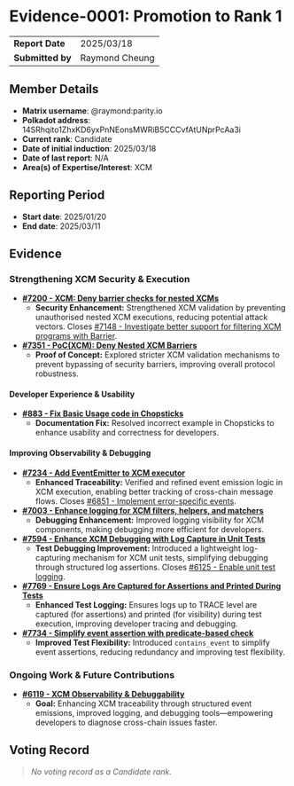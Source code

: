 # Evidence-0001: Promotion to Rank 1

|                  |                |
|------------------|----------------|
| **Report Date**  | 2025/03/18     |
| **Submitted by** | Raymond Cheung |

## Member Details

- **Matrix username**: @raymond:parity.io
- **Polkadot address**: 14SRhqito1ZhxKD6yxPnNEonsMWRiB5CCCvfAtUNprPcAa3i
- **Current rank**: Candidate
- **Date of initial induction**: 2025/03/18
- **Date of last report**: N/A
- **Area(s) of Expertise/Interest**: XCM

## Reporting Period

- **Start date**: 2025/01/20
- **End date**: 2025/03/11

## Evidence

### Strengthening XCM Security & Execution

- **[#7200 - XCM: Deny barrier checks for nested XCMs](https://github.com/paritytech/polkadot-sdk/pull/7200)**
  - **Security Enhancement:** Strengthened XCM validation by preventing unauthorised nested XCM executions, reducing potential attack vectors. Closes [#7148 - Investigate better support for filtering XCM programs with Barrier](https://github.com/paritytech/polkadot-sdk/issues/7148).
- **[#7351 - PoC(XCM): Deny Nested XCM Barriers](https://github.com/paritytech/polkadot-sdk/pull/7351)**
  - **Proof of Concept:** Explored stricter XCM validation mechanisms to prevent bypassing of security barriers, improving overall protocol robustness.

#### Developer Experience & Usability

- **[#883 - Fix Basic Usage code in Chopsticks](https://github.com/AcalaNetwork/chopsticks/pull/883)**
  - **Documentation Fix:** Resolved incorrect example in Chopsticks to enhance usability and correctness for developers.

#### Improving Observability & Debugging

- **[#7234 - Add EventEmitter to XCM executor](https://github.com/paritytech/polkadot-sdk/pull/7234)**
  - **Enhanced Traceability:** Verified and refined event emission logic in XCM execution, enabling better tracking of cross-chain message flows. Closes [#6851 - Implement error-specific events](https://github.com/paritytech/polkadot-sdk/issues/6851).
- **[#7003 - Enhance logging for XCM filters, helpers, and matchers](https://github.com/paritytech/polkadot-sdk/pull/7003)**
  - **Debugging Enhancement:** Improved logging visibility for XCM components, making debugging more efficient for developers.
- **[#7594 - Enhance XCM Debugging with Log Capture in Unit Tests](https://github.com/paritytech/polkadot-sdk/pull/7594)**
  - **Test Debugging Improvement:** Introduced a lightweight log-capturing mechanism for XCM unit tests, simplifying debugging through structured log assertions. Closes [#6125 - Enable unit test logging](https://github.com/paritytech/polkadot-sdk/issues/6125).
- **[#7769 - Ensure Logs Are Captured for Assertions and Printed During Tests](https://github.com/paritytech/polkadot-sdk/pull/7769)**
  - **Enhanced Test Logging:** Ensures logs up to TRACE level are captured (for assertions) and printed (for visibility) during test execution, improving developer tracing and debugging.
- **[#7734 - Simplify event assertion with predicate-based check](https://github.com/paritytech/polkadot-sdk/pull/7734)**
  - **Improved Test Flexibility:** Introduced `contains_event` to simplify event assertions, reducing redundancy and improving test flexibility.

### Ongoing Work & Future Contributions

- **[#6119 - XCM Observability & Debuggability](https://github.com/paritytech/polkadot-sdk/issues/6119)**
  - **Goal:** Enhancing XCM traceability through structured event emissions, improved logging, and debugging tools—empowering developers to diagnose cross-chain issues faster.

## Voting Record

> *No voting record as a Candidate rank.*

